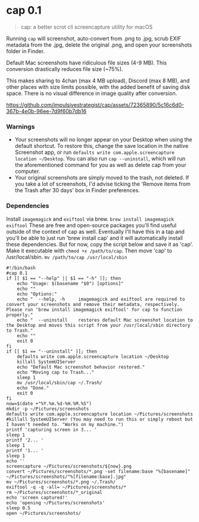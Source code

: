 # cap 0.1 
>cap: a better scrot cli screencapture utility for macOS

Running `cap` will screenshot, auto-convert from .png to .jpg, scrub EXIF metadata from the .jpg, delete the original .png, and open your screenshots folder in Finder.

Default Mac screenshots have ridiculous file sizes (4-9 MB). This conversion drastically reduces file size (~75%).

This makes sharing to 4chan (max 4 MB upload), Discord (max 8 MB), and other places with size limits possible, with the added benefit of saving disk space.
There is no visual difference in image quality after conversion.

https://github.com/impulsivestrategist/cap/assets/72365890/5c16c6d0-367b-4e0b-96ee-7d9f60b7db16

### Warnings
* Your screenshots will no longer appear on your Desktop when using the default shortcut. To restore this, change the save location in the native Screenshot app, or run `defaults write com.apple.screencapture location ~/Desktop`. You can also run `cap --uninstall`, which will run the aforementioned command for you as well as delete cap from your computer.
* Your original screenshots are simply moved to the trash, not deleted. If you take a lot of screenshots, I'd advise ticking the 'Remove items from the Trash after 30 days' box in Finder preferences.

### Dependencies
Install `imagemagick` and `exiftool` via brew. `brew install imagemagick exiftool` These are free and open-source packages you'll find useful outside of the context of cap as well. Eventually I'll have this in a tap and you'll be able to just run 'brew install cap' and it will automatically install these dependencies. But for now, copy the script below and save it as 'cap'. Make it executable with `chmod +x /path/to/cap`. Then move 'cap' to /usr/local/sbin. `mv /path/to/cap /usr/local/sbin`

```
#!/bin/bash
#cap 0.1
if [[ $1 == "--help" || $1 == "-h" ]]; then
    echo "Usage: $(basename "$0") [options]"
    echo ""
    echo "Options:"
    echo "  --help, -h     imagemagick and exiftool are required to convert your screenshots and remove their metadata, respectively. Please run 'brew install imagemagick exiftool' for cap to function properly."
    echo "  --uninstall    restores default Mac screenshot location to the Desktop and moves this script from your /usr/local/sbin directory to Trash."
    echo ""
    exit 0
fi
if [[ $1 == "--uninstall" ]]; then
    defaults write com.apple.screencapture location ~/Desktop
    killall SystemUIServer
    echo "Default Mac screenshot behavior restored."
    echo "Moving cap to Trash..."
    sleep 1
    mv /usr/local/sbin/cap ~/.Trash/
    echo "Done."
    exit 0
fi
now=$(date +"%Y.%m.%d-%H.%M.%S")
mkdir -p ~/Pictures/screenshots
defaults write com.apple.screencapture location ~/Pictures/screenshots
#killall SystemUIServer (You may need to run this or simply reboot but I haven't needed to. "Works on my machine.")
printf 'capturing screen in 3... '
sleep 1
printf '2... '
sleep 1
printf '1... '
sleep 1
echo ''
screencapture ~/Pictures/screenshots/${now}.png
convert ~/Pictures/screenshots/*.png -set filename:base "%[basename]" ~/Pictures/screenshots/"%[filename:base].jpg"
mv ~/Pictures/screenshots/*.png ~/.Trash/
exiftool -q -q -all= ~/Pictures/screenshots/*
rm ~/Pictures/screenshots/*_original
echo 'screen captured!'
echo 'opening ~/Pictures/screenshots'
sleep 0.5
open ~/Pictures/screenshots/
```


